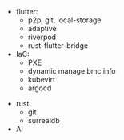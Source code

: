 * flutter:
  * p2p, git, local-storage
  * adaptive
  * riverpod
  * rust-flutter-bridge
* IaC:
  + PXE
  + dynamic manage bmc info
  + kubevirt
  + argocd
+ rust:
  + git
  + surrealdb
+ AI